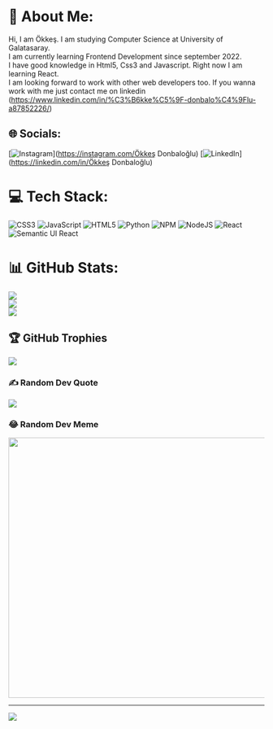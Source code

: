 # 💫 About Me:
Hi, I am Ökkeş. I am studying Computer Science at University of Galatasaray.<br>I am currently learning Frontend Development since september 2022.<br>I have good knowledge in Html5, Css3 and Javascript. Right now I am learning React.<br>I am looking forward to work with other web developers too. If you wanna <br>work with me just contact me on linkedin (https://www.linkedin.com/in/%C3%B6kke%C5%9F-donbalo%C4%9Flu-a87852226/)<br>


## 🌐 Socials:
[![Instagram](https://img.shields.io/badge/Instagram-%23E4405F.svg?logo=Instagram&logoColor=white)](https://instagram.com/Ökkeş Donbaloğlu) [![LinkedIn](https://img.shields.io/badge/LinkedIn-%230077B5.svg?logo=linkedin&logoColor=white)](https://linkedin.com/in/Ökkeş Donbaloğlu) 

# 💻 Tech Stack:
![CSS3](https://img.shields.io/badge/css3-%231572B6.svg?style=for-the-badge&logo=css3&logoColor=white) ![JavaScript](https://img.shields.io/badge/javascript-%23323330.svg?style=for-the-badge&logo=javascript&logoColor=%23F7DF1E) ![HTML5](https://img.shields.io/badge/html5-%23E34F26.svg?style=for-the-badge&logo=html5&logoColor=white) ![Python](https://img.shields.io/badge/python-3670A0?style=for-the-badge&logo=python&logoColor=ffdd54) ![NPM](https://img.shields.io/badge/NPM-%23000000.svg?style=for-the-badge&logo=npm&logoColor=white) ![NodeJS](https://img.shields.io/badge/node.js-6DA55F?style=for-the-badge&logo=node.js&logoColor=white) ![React](https://img.shields.io/badge/react-%2320232a.svg?style=for-the-badge&logo=react&logoColor=%2361DAFB) ![Semantic UI React](https://img.shields.io/badge/Semantic%20UI%20React-%2335BDB2.svg?style=for-the-badge&logo=SemanticUIReact&logoColor=white)
# 📊 GitHub Stats:
![](https://github-readme-stats.vercel.app/api?username=okkesd&theme=dark&hide_border=true&include_all_commits=false&count_private=false)<br/>
![](https://github-readme-streak-stats.herokuapp.com/?user=okkesd&theme=dark&hide_border=true)<br/>
![](https://github-readme-stats.vercel.app/api/top-langs/?username=okkesd&theme=dark&hide_border=true&include_all_commits=false&count_private=false&layout=compact)

## 🏆 GitHub Trophies
![](https://github-profile-trophy.vercel.app/?username=okkesd&theme=radical&no-frame=true&no-bg=false&margin-w=4)

### ✍️ Random Dev Quote
![](https://quotes-github-readme.vercel.app/api?type=horizontal&theme=radical)

### 😂 Random Dev Meme
<img src="https://rm.up.railway.app/" width="512px"/>

---
[![](https://visitcount.itsvg.in/api?id=okkesd&icon=0&color=0)](https://visitcount.itsvg.in)

<!-- Proudly created with GPRM ( https://gprm.itsvg.in ) -->
